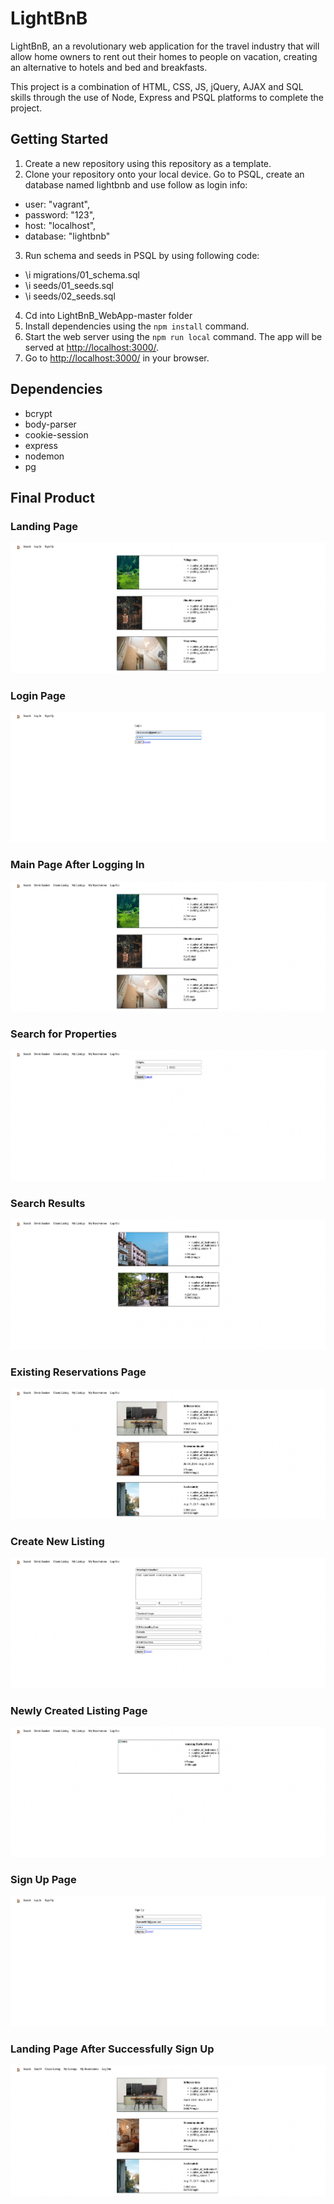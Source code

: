 # LightBnB

LightBnB, an a revolutionary web application for the travel industry that will allow home owners to rent out their homes to people on vacation, creating an alternative to hotels and bed and breakfasts.

This project is a combination of HTML, CSS, JS, jQuery, AJAX and SQL skills through the use of Node, Express and PSQL platforms to complete the project.

## Getting Started

1. Create a new repository using this repository as a template.
2. Clone your repository onto your local device.
Go to PSQL, create an database named lightbnb and use follow as login info:
- user: "vagrant",
- password: "123",
- host: "localhost",
- database: "lightbnb"
3. Run schema and seeds in PSQL by using following code:
- \i migrations/01_schema.sql
- \i seeds/01_seeds.sql
- \i seeds/02_seeds.sql
4. Cd into LightBnB_WebApp-master folder
5. Install dependencies using the `npm install` command.
6. Start the web server using the `npm run local` command. The app will be served at <http://localhost:3000/>.
7. Go to <http://localhost:3000/> in your browser.

## Dependencies

- bcrypt
- body-parser
- cookie-session
- express
- nodemon
- pg

## Final Product

### Landing Page
!["Landing Page"](./Snippets/1_Landing_Page.png)

### Login Page
!["Login Page"](./Snippets/2_Login_Page.png)

### Main Page After Logging In
!["Main Page After Logging In"](./Snippets/3_Main_Page.png)

### Search for Properties
!["Search for Properties"](./Snippets/4_Search_For_Properties.png)

### Search Results
!["Search Results"](./Snippets/5_Search_Results.png)

### Existing Reservations Page
!["Existing Reservations Page"](./Snippets/6_Existing_Reservations_Page.png)

### Create New Listing
!["Create New Listing](./Snippets/7_Create_Listing.png)

### Newly Created Listing Page
!["Newly Created Listing Page"](./Snippets/8_Newly_Created_Listing.png)

### Sign Up Page
!["Sign Up Page](./Snippets/9_Sign_Up.png)

### Landing Page After Successfully Sign Up
!["Landing Page After Successfully Sign Up"](./Snippets/10_Landing_Page_After_Sign_Up.png)
